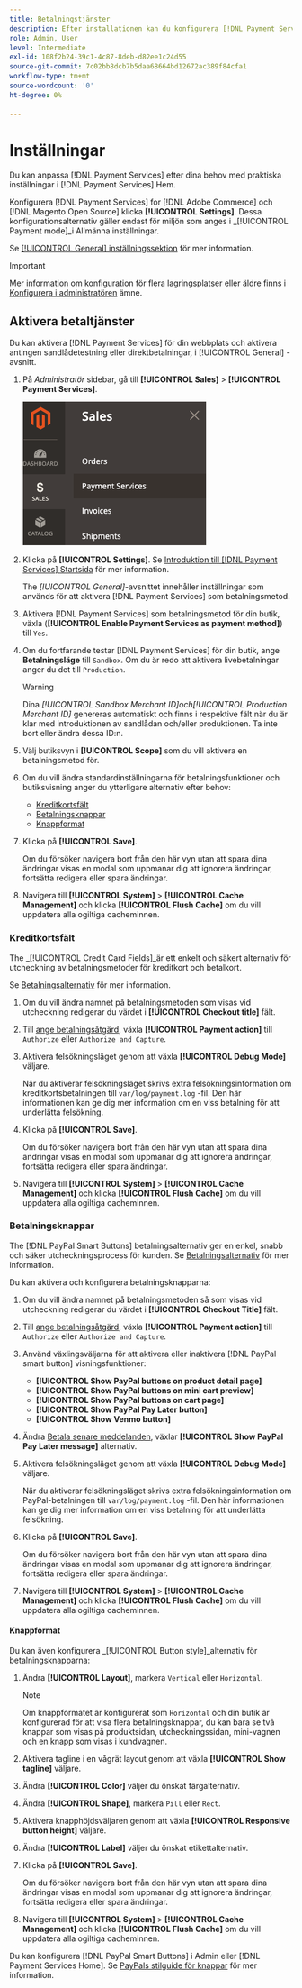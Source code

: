 ```yaml
---
title: Betalningstjänster
description: Efter installationen kan du konfigurera [!DNL Payment Services] i hemmet.
role: Admin, User
level: Intermediate
exl-id: 108f2b24-39c1-4c87-8deb-d82ee1c24d55
source-git-commit: 7c02bb8dcb7b5daa68664bd12672ac389f84cfa1
workflow-type: tm+mt
source-wordcount: '0'
ht-degree: 0%

---
```


# Inställningar

Du kan anpassa [!DNL Payment Services] efter dina behov med praktiska inställningar i [!DNL Payment Services] Hem.

Konfigurera [!DNL Payment Services] for [!DNL Adobe Commerce] och [!DNL Magento Open Source] klicka **[!UICONTROL Settings]**. Dessa konfigurationsalternativ gäller endast för miljön som anges i _[!UICONTROL Payment mode]_i Allmänna inställningar.

Se [[!UICONTROL General] inställningssektion](#general-settings) för mer information.

>[!IMPORTANT]
>
> Mer information om konfiguration för flera lagringsplatser eller äldre finns i [Konfigurera i administratören](configure-admin.md) ämne.

## Aktivera betaltjänster

Du kan aktivera [!DNL Payment Services] för din webbplats och aktivera antingen sandlådetestning eller direktbetalningar, i [!UICONTROL General] -avsnitt.

1. På _Administratör_ sidebar, gå till **[!UICONTROL Sales]** > **[!UICONTROL Payment Services]**.

   ![Hemvyn](assets/payment-services-menu-small.png)

1. Klicka på **[!UICONTROL Settings]**. Se [Introduktion till [!DNL Payment Services] Startsida](payments-home.md) för mer information.

   The _[!UICONTROL General]_-avsnittet innehåller inställningar som används för att aktivera [!DNL Payment Services] som betalningsmetod.

1. Aktivera [!DNL Payment Services] som betalningsmetod för din butik, växla (**[!UICONTROL Enable Payment Services as payment method]**) till `Yes`.

1. Om du fortfarande testar [!DNL Payment Services] för din butik, ange **Betalningsläge** till `Sandbox`. Om du är redo att aktivera livebetalningar anger du det till `Production`.

   >[!WARNING]
   >
   >Dina _[!UICONTROL Sandbox Merchant ID]_och_[!UICONTROL Production Merchant ID]_ genereras automatiskt och finns i respektive fält när du är klar med introduktionen av sandlådan och/eller produktionen. Ta inte bort eller ändra dessa ID:n.

1. Välj butiksvyn i **[!UICONTROL Scope]** som du vill aktivera en betalningsmetod för.
1. Om du vill ändra standardinställningarna för betalningsfunktioner och butiksvisning anger du ytterligare alternativ efter behov:

   - [Kreditkortsfält](#credit-card-fields)
   - [Betalningsknappar](#payment-buttons)
   - [Knappformat](#button-style)

1. Klicka på **[!UICONTROL Save]**.

   Om du försöker navigera bort från den här vyn utan att spara dina ändringar visas en modal som uppmanar dig att ignorera ändringar, fortsätta redigera eller spara ändringar.

1. Navigera till **[!UICONTROL System]** > **[!UICONTROL Cache Management]** och klicka **[!UICONTROL Flush Cache]** om du vill uppdatera alla ogiltiga cacheminnen.

### Kreditkortsfält

The _[!UICONTROL Credit Card Fields]_är ett enkelt och säkert alternativ för utcheckning av betalningsmetoder för kreditkort och betalkort.

Se [Betalningsalternativ](payments-options.md#paypal-smart-buttons) för mer information.

1. Om du vill ändra namnet på betalningsmetoden som visas vid utcheckning redigerar du värdet i **[!UICONTROL Checkout title]** fält.
1. Till [ange betalningsåtgärd](production.md#set-payment-services-as-payment-method), växla **[!UICONTROL Payment action]** till `Authorize` eller `Authorize and Capture`.
1. Aktivera felsökningsläget genom att växla **[!UICONTROL Debug Mode]** väljare.

   När du aktiverar felsökningsläget skrivs extra felsökningsinformation om kreditkortsbetalningen till `var/log/payment.log` -fil. Den här informationen kan ge dig mer information om en viss betalning för att underlätta felsökning.

1. Klicka på **[!UICONTROL Save]**.

   Om du försöker navigera bort från den här vyn utan att spara dina ändringar visas en modal som uppmanar dig att ignorera ändringar, fortsätta redigera eller spara ändringar.

1. Navigera till **[!UICONTROL System]** > **[!UICONTROL Cache Management]** och klicka **[!UICONTROL Flush Cache]** om du vill uppdatera alla ogiltiga cacheminnen.

### Betalningsknappar

The [!DNL PayPal Smart Buttons] betalningsalternativ ger en enkel, snabb och säker utcheckningsprocess för kunden. Se [Betalningsalternativ](payments-options.md#paypal-smart-buttons) för mer information.

Du kan aktivera och konfigurera betalningsknapparna:

1. Om du vill ändra namnet på betalningsmetoden så som visas vid utcheckning redigerar du värdet i **[!UICONTROL Checkout Title]** fält.
1. Till [ange betalningsåtgärd](production.md#set-payment-services-as-payment-method), växla **[!UICONTROL Payment action]** till `Authorize` eller `Authorize and Capture`.
1. Använd växlingsväljarna för att aktivera eller inaktivera [!DNL PayPal smart button] visningsfunktioner:
   - **[!UICONTROL Show PayPal buttons on product detail page]**
   - **[!UICONTROL Show PayPal buttons on mini cart preview]**
   - **[!UICONTROL Show PayPal buttons on cart page]**
   - **[!UICONTROL Show PayPal Pay Later button]**
   - **[!UICONTROL Show Venmo button]**

1. Ändra [Betala senare meddelanden](payments-options.md#pay-later-button), växlar **[!UICONTROL Show PayPal Pay Later message]** alternativ.
1. Aktivera felsökningsläget genom att växla **[!UICONTROL Debug Mode]** väljare.

   När du aktiverar felsökningsläget skrivs extra felsökningsinformation om PayPal-betalningen till `var/log/payment.log` -fil. Den här informationen kan ge dig mer information om en viss betalning för att underlätta felsökning.

1. Klicka på **[!UICONTROL Save]**.

   Om du försöker navigera bort från den här vyn utan att spara dina ändringar visas en modal som uppmanar dig att ignorera ändringar, fortsätta redigera eller spara ändringar.

1. Navigera till **[!UICONTROL System]** > **[!UICONTROL Cache Management]** och klicka **[!UICONTROL Flush Cache]** om du vill uppdatera alla ogiltiga cacheminnen.

#### Knappformat

Du kan även konfigurera _[!UICONTROL Button style]_alternativ för betalningsknapparna:

1. Ändra **[!UICONTROL Layout]**, markera `Vertical` eller `Horizontal`.

   >[!NOTE]
   >
   > Om knappformatet är konfigurerat som `Horizontal` och din butik är konfigurerad för att visa flera betalningsknappar, du kan bara se två knappar som visas på produktsidan, utcheckningssidan, mini-vagnen och en knapp som visas i kundvagnen.

1. Aktivera tagline i en vågrät layout genom att växla **[!UICONTROL Show tagline]** väljare.
1. Ändra **[!UICONTROL Color]** väljer du önskat färgalternativ.
1. Ändra **[!UICONTROL Shape]**, markera `Pill` eller `Rect`.
1. Aktivera knapphöjdsväljaren genom att växla **[!UICONTROL Responsive button height]** väljare.
1. Ändra **[!UICONTROL Label]** väljer du önskat etikettalternativ.
1. Klicka på **[!UICONTROL Save]**.

   Om du försöker navigera bort från den här vyn utan att spara dina ändringar visas en modal som uppmanar dig att ignorera ändringar, fortsätta redigera eller spara ändringar.

1. Navigera till **[!UICONTROL System]** > **[!UICONTROL Cache Management]** och klicka **[!UICONTROL Flush Cache]** om du vill uppdatera alla ogiltiga cacheminnen.

Du kan konfigurera [!DNL PayPal Smart Buttons] i Admin eller [!DNL Payment Services Home]. Se [PayPals stilguide för knappar](https://developer.paypal.com/docs/checkout/standard/customize/buttons-style-guide/) för mer information.
